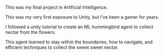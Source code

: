 This was my final project in Artificial Intelligence.

This was my very first exposure to Unity, but I've been a gamer for years.

I followed a unity tutorial to create an ML hummingbird agent to collect nectar from the flowers.

This agent learned to stay within the boundaries, how to navigate, and efficient techniques to collect the sweet sweet nectar.
